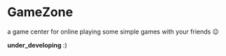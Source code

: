 # GameZone
a game center for online playing some simple games with your friends 😉

**under_developing** :)